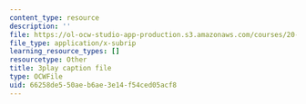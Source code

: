 ```yaml
---
content_type: resource
description: ''
file: https://ol-ocw-studio-app-production.s3.amazonaws.com/courses/20-219-becoming-the-next-bill-nye-writing-and-hosting-the-educational-show-january-iap-2015/66258de550aeb6ae3e14f54ced05acf8_Ui2q2uoA-_g.srt
file_type: application/x-subrip
learning_resource_types: []
resourcetype: Other
title: 3play caption file
type: OCWFile
uid: 66258de5-50ae-b6ae-3e14-f54ced05acf8
---
```

